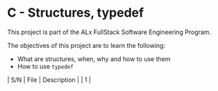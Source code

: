 # C - Structures, typedef

This project is part of the ALx FullStack Software Engineering Program.

The objectives of this project are to learn the following:
- What are structures, when, why and how to use them
- How to use `typedef`

| S/N | File | Description |
| 1 |
